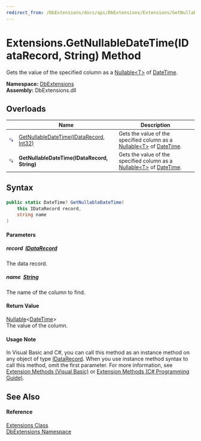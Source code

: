 ```yaml
---
redirect_from: /DbExtensions/docs/api/DbExtensions/Extensions/GetNullableDateTime_1.html
---
```


Extensions.GetNullableDateTime(IDataRecord, String) Method
==========================================================
Gets the value of the specified column as a [Nullable&lt;T>][1] of [DateTime][2].
  
**Namespace:** [DbExtensions][3]  
**Assembly:** DbExtensions.dll

Overloads
---------

|                            | Name                                         | Description                                                                       |
| -------------------------- | -------------------------------------------- | --------------------------------------------------------------------------------- |
| ![Public Extension Method] | [GetNullableDateTime(IDataRecord, Int32)][4] | Gets the value of the specified column as a [Nullable&lt;T>][1] of [DateTime][2]. |
| ![Public Extension Method] | **GetNullableDateTime(IDataRecord, String)** | Gets the value of the specified column as a [Nullable&lt;T>][1] of [DateTime][2]. |


Syntax
------

```csharp
public static DateTime? GetNullableDateTime(
	this IDataRecord record,
	string name
)
```

#### Parameters

##### *record*  [IDataRecord][5]
The data record.

##### *name*  [String][6]
The name of the column to find.

#### Return Value
[Nullable][1]&lt;[DateTime][2]>  
The value of the column.
#### Usage Note
In Visual Basic and C#, you can call this method as an instance method on any object of type [IDataRecord][5]. When you use instance method syntax to call this method, omit the first parameter. For more information, see [Extension Methods (Visual Basic)][7] or [Extension Methods (C# Programming Guide)][8].

See Also
--------

#### Reference
[Extensions Class][9]  
[DbExtensions Namespace][3]  

[1]: https://learn.microsoft.com/dotnet/api/system.nullable-1
[2]: https://learn.microsoft.com/dotnet/api/system.datetime
[3]: ../README.md
[4]: GetNullableDateTime.md
[5]: https://learn.microsoft.com/dotnet/api/system.data.idatarecord
[6]: https://learn.microsoft.com/dotnet/api/system.string
[7]: https://docs.microsoft.com/dotnet/visual-basic/programming-guide/language-features/procedures/extension-methods
[8]: https://docs.microsoft.com/dotnet/csharp/programming-guide/classes-and-structs/extension-methods
[9]: README.md
[Public Extension Method]: ../../icons/pubextension.svg "Public Extension Method"